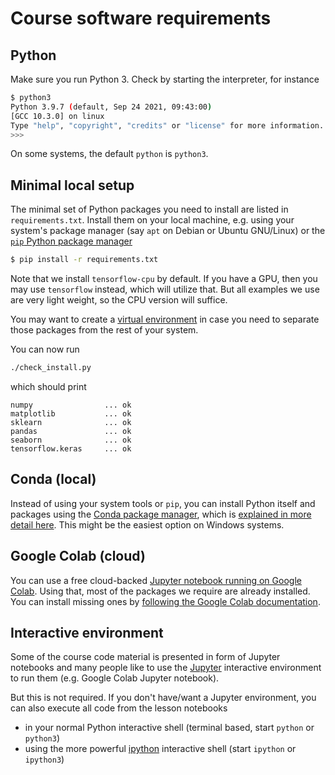 # Course software requirements

## Python

Make sure you run Python 3. Check by starting the interpreter, for instance

```sh
$ python3
Python 3.9.7 (default, Sep 24 2021, 09:43:00)
[GCC 10.3.0] on linux
Type "help", "copyright", "credits" or "license" for more information.
>>>
```

On some systems, the default `python` is `python3`.


## Minimal local setup

The minimal set of Python packages you need to install are listed in
`requirements.txt`. Install them on your local machine, e.g. using your
system's package manager  (say `apt` on Debian or Ubuntu GNU/Linux) or
the [`pip` Python package manager](https://pip.pypa.io/en/stable)

```sh
$ pip install -r requirements.txt
```

Note that we install `tensorflow-cpu` by default. If you have a GPU, then you
may use `tensorflow` instead, which will utilize that. But all examples we use
are very light weight, so the CPU version will suffice.

You may want to create a [virtual environment][venv_basics] in case you need to
separate those packages from the rest of your system.

You can now run

```sh
./check_install.py
```

which should print

```
numpy                ... ok
matplotlib           ... ok
sklearn              ... ok
pandas               ... ok
seaborn              ... ok
tensorflow.keras     ... ok
```

## Conda (local)

Instead of using your system tools or `pip`, you can install Python itself and
packages using the [Conda package manager][conda], which is [explained in more
detail here][carpentries_setup]. This might be the easiest option on Windows
systems.

## Google Colab (cloud)

You can use a free cloud-backed [Jupyter notebook running on Google
Colab][gco]. Using that, most of the packages we require are already installed.
You can install missing ones by [following the Google Colab
documentation](https://colab.research.google.com/notebooks/snippets/importing_libraries.ipynb).

## Interactive environment

Some of the course code material is presented in form of Jupyter notebooks and
many people like to use the [Jupyter] interactive environment to run them (e.g.
Google Colab Jupyter notebook).

But this is not required. If you don't have/want a Jupyter environment, you
can also execute all code from the lesson notebooks

* in your normal Python interactive shell (terminal based, start `python` or
  `python3`)
* using the more powerful [ipython] interactive shell (start `ipython` or
  `ipython3`)


[carpentries_setup]: https://carpentries-incubator.github.io/deep-learning-intro/setup
[venv_basics]: https://realpython.com/python-virtual-environments-a-primer/
[gco]: https://colab.research.google.com
[conda]: https://docs.conda.io/en/latest
[Jupyter]: https://jupyter.org
[ipython]: https://ipython.org/
